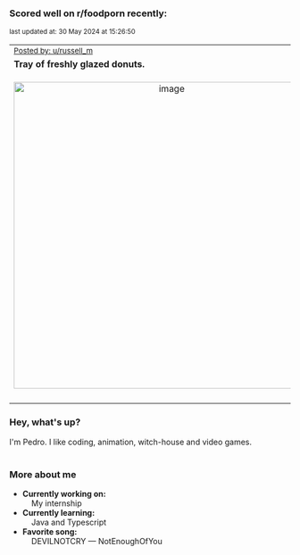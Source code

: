 ### Scored well on r/foodporn recently:

<p align="left"><sub>last updated at: 30 May 2024 at 15:26:50</sub></p>

|   |
| --- |
| <sub>[Posted by: u/russell_m][source]</sub> |
| **Tray of freshly glazed donuts.** | 
|<p align="center"> <img alt="image" src="https://i.redd.it/vt4sqbq2fd3d1.jpeg" width="550" /> </p>|
|   |

### Hey, what's up?

I'm Pedro. I like coding, animation, witch-house and video games.<br><br>

### More about me
- **Currently working on:**  
&nbsp;&nbsp;&nbsp;&nbsp;My internship
- **Currently learning:**  
&nbsp;&nbsp;&nbsp;&nbsp;Java and Typescript
- **Favorite song:**  
&nbsp;&nbsp;&nbsp;&nbsp;DEVILNOTCRY — NotEnoughOfYou<br><br>

  



  
  
  
[linkedin]: https://linkedin.com/in/pedro-h-r-gomes-8a487b14a/
[gmail]: mailto:pilique11@gmail.com
[source]: https://reddit.com/r/FoodPorn/comments/1d3cqnv/tray_of_freshly_glazed_donuts/
[redditAPI]: https://www.reddit.com/dev/api/